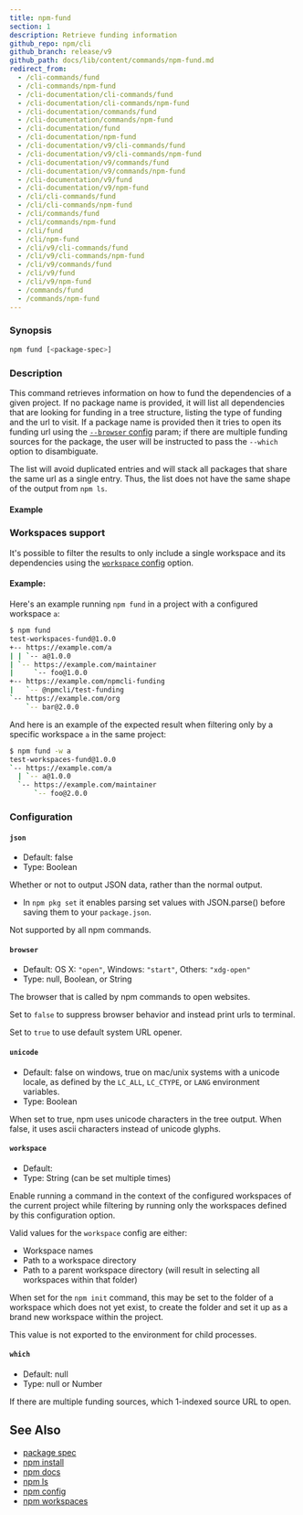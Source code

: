 ```yaml
---
title: npm-fund
section: 1
description: Retrieve funding information
github_repo: npm/cli
github_branch: release/v9
github_path: docs/lib/content/commands/npm-fund.md
redirect_from:
  - /cli-commands/fund
  - /cli-commands/npm-fund
  - /cli-documentation/cli-commands/fund
  - /cli-documentation/cli-commands/npm-fund
  - /cli-documentation/commands/fund
  - /cli-documentation/commands/npm-fund
  - /cli-documentation/fund
  - /cli-documentation/npm-fund
  - /cli-documentation/v9/cli-commands/fund
  - /cli-documentation/v9/cli-commands/npm-fund
  - /cli-documentation/v9/commands/fund
  - /cli-documentation/v9/commands/npm-fund
  - /cli-documentation/v9/fund
  - /cli-documentation/v9/npm-fund
  - /cli/cli-commands/fund
  - /cli/cli-commands/npm-fund
  - /cli/commands/fund
  - /cli/commands/npm-fund
  - /cli/fund
  - /cli/npm-fund
  - /cli/v9/cli-commands/fund
  - /cli/v9/cli-commands/npm-fund
  - /cli/v9/commands/fund
  - /cli/v9/fund
  - /cli/v9/npm-fund
  - /commands/fund
  - /commands/npm-fund
---
```


### Synopsis

```bash
npm fund [<package-spec>]
```

### Description

This command retrieves information on how to fund the dependencies of a
given project. If no package name is provided, it will list all
dependencies that are looking for funding in a tree structure, listing
the type of funding and the url to visit. If a package name is provided
then it tries to open its funding url using the
[`--browser` config](/cli/v9/using-npm/config#browser) param; if there are multiple
funding sources for the package, the user will be instructed to pass the
`--which` option to disambiguate.

The list will avoid duplicated entries and will stack all packages that
share the same url as a single entry. Thus, the list does not have the
same shape of the output from `npm ls`.

#### Example

### Workspaces support

It's possible to filter the results to only include a single workspace
and its dependencies using the
[`workspace` config](/cli/v9/using-npm/config#workspace) option.

#### Example:

Here's an example running `npm fund` in a project with a configured
workspace `a`:

```bash
$ npm fund
test-workspaces-fund@1.0.0
+-- https://example.com/a
| | `-- a@1.0.0
| `-- https://example.com/maintainer
|     `-- foo@1.0.0
+-- https://example.com/npmcli-funding
|   `-- @npmcli/test-funding
`-- https://example.com/org
    `-- bar@2.0.0
```

And here is an example of the expected result when filtering only by a
specific workspace `a` in the same project:

```bash
$ npm fund -w a
test-workspaces-fund@1.0.0
`-- https://example.com/a
  | `-- a@1.0.0
  `-- https://example.com/maintainer
      `-- foo@2.0.0
```

### Configuration

#### `json`

* Default: false
* Type: Boolean

Whether or not to output JSON data, rather than the normal output.

* In `npm pkg set` it enables parsing set values with JSON.parse() before
  saving them to your `package.json`.

Not supported by all npm commands.



#### `browser`

* Default: OS X: `"open"`, Windows: `"start"`, Others: `"xdg-open"`
* Type: null, Boolean, or String

The browser that is called by npm commands to open websites.

Set to `false` to suppress browser behavior and instead print urls to
terminal.

Set to `true` to use default system URL opener.



#### `unicode`

* Default: false on windows, true on mac/unix systems with a unicode locale,
  as defined by the `LC_ALL`, `LC_CTYPE`, or `LANG` environment variables.
* Type: Boolean

When set to true, npm uses unicode characters in the tree output. When
false, it uses ascii characters instead of unicode glyphs.



#### `workspace`

* Default:
* Type: String (can be set multiple times)

Enable running a command in the context of the configured workspaces of the
current project while filtering by running only the workspaces defined by
this configuration option.

Valid values for the `workspace` config are either:

* Workspace names
* Path to a workspace directory
* Path to a parent workspace directory (will result in selecting all
  workspaces within that folder)

When set for the `npm init` command, this may be set to the folder of a
workspace which does not yet exist, to create the folder and set it up as a
brand new workspace within the project.

This value is not exported to the environment for child processes.

#### `which`

* Default: null
* Type: null or Number

If there are multiple funding sources, which 1-indexed source URL to open.



## See Also

* [package spec](/cli/v9/using-npm/package-spec)
* [npm install](/cli/v9/commands/npm-install)
* [npm docs](/cli/v9/commands/npm-docs)
* [npm ls](/cli/v9/commands/npm-ls)
* [npm config](/cli/v9/commands/npm-config)
* [npm workspaces](/cli/v9/using-npm/workspaces)
